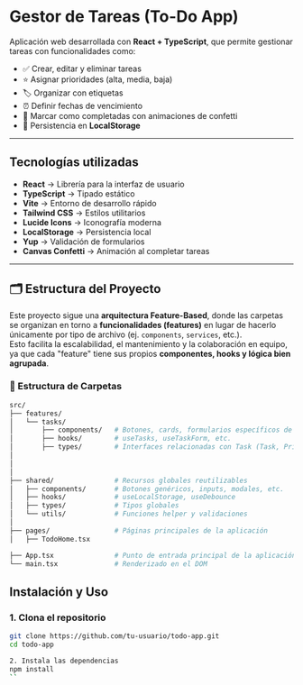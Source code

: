 #  Gestor de Tareas (To-Do App)

Aplicación web desarrollada con **React + TypeScript**, que permite gestionar tareas con funcionalidades como:

- ✅ Crear, editar y eliminar tareas
- ⭐ Asignar prioridades (alta, media, baja)
- 🏷️ Organizar con etiquetas
- ⏰ Definir fechas de vencimiento
- 🎉 Marcar como completadas con animaciones de confetti
- 💾 Persistencia en **LocalStorage**

---

##  Tecnologías utilizadas

-  **React** → Librería para la interfaz de usuario
-  **TypeScript** → Tipado estático
-  **Vite** → Entorno de desarrollo rápido
-  **Tailwind CSS** → Estilos utilitarios
-  **Lucide Icons** → Iconografía moderna
-  **LocalStorage** → Persistencia local
-  **Yup** → Validación de formularios
-  **Canvas Confetti** → Animación al completar tareas

---

## 🗂️ Estructura del Proyecto

Este proyecto sigue una **arquitectura Feature-Based**, donde las carpetas se organizan en torno a **funcionalidades (features)** en lugar de hacerlo únicamente por tipo de archivo (ej. `components`, `services`, etc.).  
Esto facilita la escalabilidad, el mantenimiento y la colaboración en equipo, ya que cada "feature" tiene sus propios **componentes, hooks y lógica bien agrupada**.

### 📂 Estructura de Carpetas

```bash
src/
├── features/
│   └── tasks/
│       ├── components/   # Botones, cards, formularios específicos de tareas
│       ├── hooks/        # useTasks, useTaskForm, etc.
│       ├── types/        # Interfaces relacionadas con Task (Task, Priority)
│ 
│     
│
├── shared/               # Recursos globales reutilizables
│   ├── components/       # Botones genéricos, inputs, modales, etc.
│   ├── hooks/            # useLocalStorage, useDebounce
│   ├── types/            # Tipos globales
│   └── utils/            # Funciones helper y validaciones
│
├── pages/                # Páginas principales de la aplicación
│   ├── TodoHome.tsx

├── App.tsx               # Punto de entrada principal de la aplicación
└── main.tsx              # Renderizado en el DOM

```
##  Instalación y Uso

### 1. Clona el repositorio
```bash
git clone https://github.com/tu-usuario/todo-app.git
cd todo-app

2. Instala las dependencias
npm install
``